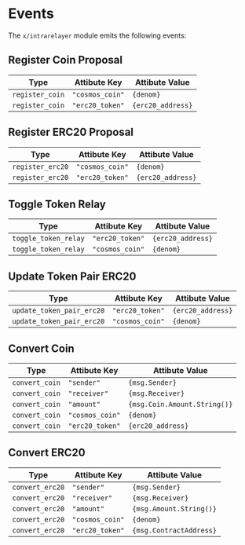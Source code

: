 <!--
order: 6
-->

# Events

The `x/intrarelayer` module emits the following events:

## Register Coin Proposal

| Type            | Attibute Key    | Attibute Value    |
| --------------- | --------------- | ----------------- |
| `register_coin` | `"cosmos_coin"` | `{denom}`         |
| `register_coin` | `"erc20_token"` | `{erc20_address}` |

## Register ERC20 Proposal

| Type             | Attibute Key    | Attibute Value    |
| ---------------- | --------------- | ----------------- |
| `register_erc20` | `"cosmos_coin"` | `{denom}`         |
| `register_erc20` | `"erc20_token"` | `{erc20_address}` |

## Toggle Token Relay

| Type                 | Attibute Key    | Attibute Value    |
| -------------------- | --------------- | ----------------- |
| `toggle_token_relay` | `"erc20_token"` | `{erc20_address}` |
| `toggle_token_relay` | `"cosmos_coin"` | `{denom}`         |

## Update Token Pair ERC20

| Type                      | Attibute Key    | Attibute Value    |
| ------------------------- | --------------- | ----------------- |
| `update_token_pair_erc20` | `"erc20_token"` | `{erc20_address}` |
| `update_token_pair_erc20` | `"cosmos_coin"` | `{denom}`         |

## Convert Coin

| Type           | Attibute Key    | Attibute Value              |
| -------------- | --------------- | --------------------------- |
| `convert_coin` | `"sender"`      | `{msg.Sender}`              |
| `convert_coin` | `"receiver"`    | `{msg.Receiver}`            |
| `convert_coin` | `"amount"`      | `{msg.Coin.Amount.String()}` |
| `convert_coin` | `"cosmos_coin"` | `{denom}`                   |
| `convert_coin` | `"erc20_token"` | `{erc20_address}`           |

## Convert ERC20

| Type            | Attibute Key    | Attibute Value              |
| --------------- | --------------- | --------------------------- |
| `convert_erc20` | `"sender"`      | `{msg.Sender}`              |
| `convert_erc20` | `"receiver"`    | `{msg.Receiver}`            |
| `convert_erc20` | `"amount"`      | `{msg.Amount.String()}`     |
| `convert_erc20` | `"cosmos_coin"` | `{denom}`                   |
| `convert_erc20` | `"erc20_token"` | `{msg.ContractAddress}`     |


